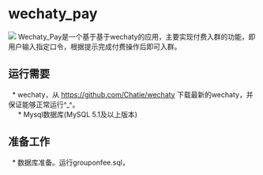 # wechaty_pay
![](https://raw.githubusercontent.com/chatie/wechaty/master/image/wechaty-logo-en.png)
  Wechaty_Pay是一个基于基于wechaty的应用，主要实现付费入群的功能，即用户输入指定口令，根据提示完成付费操作后即可入群。<br/>
## 运行需要
      * wechaty，从 https://github.com/Chatie/wechaty 下载最新的wechaty，并保证能够正常运行^_^。<br/>
      * Mysql数据库(MySQL 5.1及以上版本)<br/>
## 准备工作
      * 数据库准备。运行grouponfee.sql，
